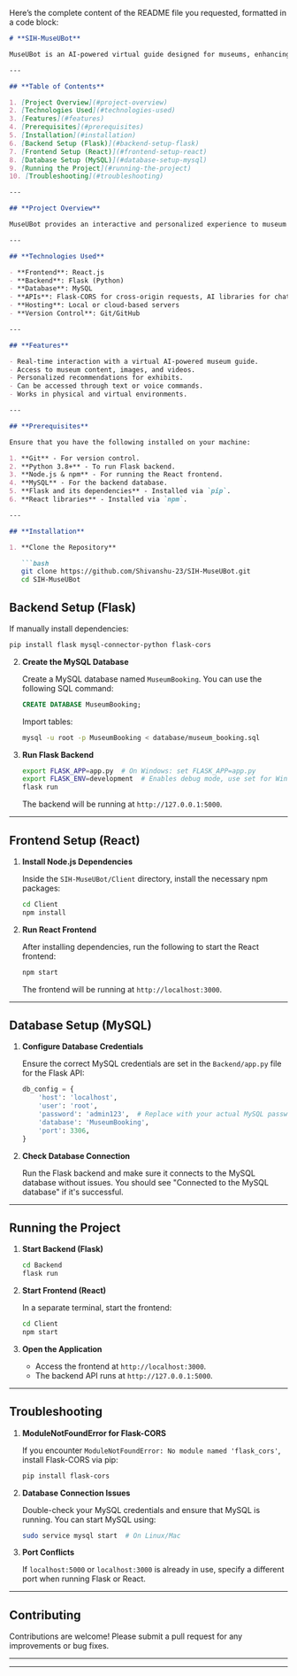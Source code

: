 Here’s the complete content of the README file you requested, formatted in a code block:

```markdown
# **SIH-MuseUBot**

MuseUBot is an AI-powered virtual guide designed for museums, enhancing visitor engagement with real-time interactions and personalized insights. It provides detailed descriptions, historical context, and multimedia resources like images and videos. Accessible via text or voice, it transforms museum experiences, both in-person and virtually.

---

## **Table of Contents**

1. [Project Overview](#project-overview)
2. [Technologies Used](#technologies-used)
3. [Features](#features)
4. [Prerequisites](#prerequisites)
5. [Installation](#installation)
6. [Backend Setup (Flask)](#backend-setup-flask)
7. [Frontend Setup (React)](#frontend-setup-react)
8. [Database Setup (MySQL)](#database-setup-mysql)
9. [Running the Project](#running-the-project)
10. [Troubleshooting](#troubleshooting)

---

## **Project Overview**

MuseUBot provides an interactive and personalized experience to museum visitors using AI and real-time data. Whether it's a physical or virtual museum tour, visitors can ask questions, explore museum content, and receive detailed responses, images, and videos.

---

## **Technologies Used**

- **Frontend**: React.js
- **Backend**: Flask (Python)
- **Database**: MySQL
- **APIs**: Flask-CORS for cross-origin requests, AI libraries for chatbot functionality
- **Hosting**: Local or cloud-based servers
- **Version Control**: Git/GitHub

---

## **Features**

- Real-time interaction with a virtual AI-powered museum guide.
- Access to museum content, images, and videos.
- Personalized recommendations for exhibits.
- Can be accessed through text or voice commands.
- Works in physical and virtual environments.

---

## **Prerequisites**

Ensure that you have the following installed on your machine:

1. **Git** - For version control.
2. **Python 3.8+** - To run Flask backend.
3. **Node.js & npm** - For running the React frontend.
4. **MySQL** - For the backend database.
5. **Flask and its dependencies** - Installed via `pip`.
6. **React libraries** - Installed via `npm`.

---

## **Installation**

1. **Clone the Repository**

   ```bash
   git clone https://github.com/Shivanshu-23/SIH-MuseUBot.git
   cd SIH-MuseUBot
   ```



## **Backend Setup (Flask)**

   If manually install dependencies:

   ```bash
   pip install flask mysql-connector-python flask-cors
   ```

2. **Create the MySQL Database**

   Create a MySQL database named `MuseumBooking`. You can use the following SQL command:

   ```sql
   CREATE DATABASE MuseumBooking;
   ```

   Import tables:

   ```bash
   mysql -u root -p MuseumBooking < database/museum_booking.sql
   ```

3. **Run Flask Backend**

   ```bash
   export FLASK_APP=app.py  # On Windows: set FLASK_APP=app.py
   export FLASK_ENV=development  # Enables debug mode, use set for Windows
   flask run
   ```

   The backend will be running at `http://127.0.0.1:5000`.

---

## **Frontend Setup (React)**

1. **Install Node.js Dependencies**

   Inside the `SIH-MuseUBot/Client` directory, install the necessary npm packages:

   ```bash
   cd Client
   npm install
   ```

2. **Run React Frontend**

   After installing dependencies, run the following to start the React frontend:

   ```bash
   npm start
   ```

   The frontend will be running at `http://localhost:3000`.

---

## **Database Setup (MySQL)**

1. **Configure Database Credentials**

   Ensure the correct MySQL credentials are set in the `Backend/app.py` file for the Flask API:

   ```python
   db_config = {
       'host': 'localhost',
       'user': 'root',
       'password': 'admin123',  # Replace with your actual MySQL password
       'database': 'MuseumBooking',
       'port': 3306,
   }
   ```

2. **Check Database Connection**

   Run the Flask backend and make sure it connects to the MySQL database without issues. You should see "Connected to the MySQL database" if it's successful.

---

## **Running the Project**

1. **Start Backend (Flask)**

   ```bash
   cd Backend
   flask run
   ```

2. **Start Frontend (React)**

   In a separate terminal, start the frontend:

   ```bash
   cd Client
   npm start
   ```

3. **Open the Application**

   - Access the frontend at `http://localhost:3000`.
   - The backend API runs at `http://127.0.0.1:5000`.

---

## **Troubleshooting**

1. **ModuleNotFoundError for Flask-CORS**

   If you encounter `ModuleNotFoundError: No module named 'flask_cors'`, install Flask-CORS via pip:

   ```bash
   pip install flask-cors
   ```

2. **Database Connection Issues**

   Double-check your MySQL credentials and ensure that MySQL is running. You can start MySQL using:

   ```bash
   sudo service mysql start  # On Linux/Mac
   ```

3. **Port Conflicts**

   If `localhost:5000` or `localhost:3000` is already in use, specify a different port when running Flask or React.

---

## **Contributing**

Contributions are welcome! Please submit a pull request for any improvements or bug fixes.

---
---
